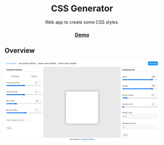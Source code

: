<h1 align="center">CSS Generator</h1>
<p align="center">Web app to create some CSS styles.</p>
<div align="center">
  <h3><a href="https://css-generator-agustingomezdev.netlify.app">Demo</a></h3>
</div>

## Overview
![Preview app](overview.png)
